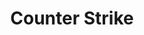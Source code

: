 ---
path: '/csgo'
genre: 'game'
title: 'Counter Strike'
game: 'csgo'
src: 'static/assets/icons/csgo.jpg'
widescreen: 'static/assets/cover/csgo.jpg'
short: 'The most loved games of all times- challenge your friends to win the tournament and challenge your rivals to earn the title!'
fee: '₹300 Per Team'
teamSize: '5'
Type: 'Tournament'
Date: 'December 17, 2016 & December 18, 2016' 
---